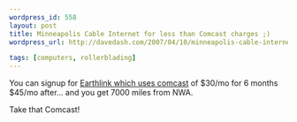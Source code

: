 ```yaml
--- 
wordpress_id: 558
layout: post
title: Minneapolis Cable Internet for less than Comcast charges ;)
wordpress_url: http://davedash.com/2007/04/10/minneapolis-cable-internet-for-less-than-comcast-charges/

tags: [computers, rollerblading]
---
```


You can signup for [Earthlink which uses comcast][1] of $30/mo for 6 months $45/mo after... and you get 7000 miles from NWA.

Take that Comcast!

[1]: http://www.nwa.com/mall/offer/communication/Earthlink7k.html
